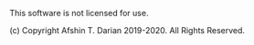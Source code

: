 This software is not licensed for use.

(c) Copyright Afshin T. Darian 2019-2020. All Rights Reserved.
